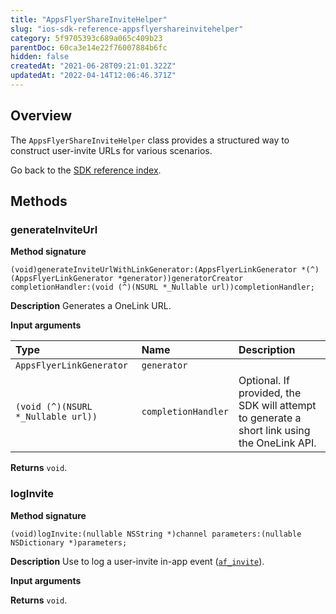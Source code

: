 ```yaml
---
title: "AppsFlyerShareInviteHelper"
slug: "ios-sdk-reference-appsflyershareinvitehelper"
category: 5f9705393c689a065c409b23
parentDoc: 60ca3e14e22f76007884b6fc
hidden: false
createdAt: "2021-06-28T09:21:01.322Z"
updatedAt: "2022-04-14T12:06:46.371Z"
---
```

## Overview
The `AppsFlyerShareInviteHelper` class provides a structured way to construct user-invite URLs for various scenarios.

Go back to the [SDK reference index](doc:ios-sdk-reference).

## Methods
### generateInviteUrl
**Method signature**
```objc
(void)generateInviteUrlWithLinkGenerator:(AppsFlyerLinkGenerator *(^)(AppsFlyerLinkGenerator *generator))generatorCreator completionHandler:(void (^)(NSURL *_Nullable url))completionHandler;
```

**Description**
Generates a OneLink URL.

**Input arguments**

| Type | Name | Description |
|:-------|:-----------|:-----------------|
| `AppsFlyerLinkGenerator` | `generator` | |
| `(void (^)(NSURL *_Nullable url))` | `completionHandler` | Optional. If provided, the SDK will attempt to generate a short link using the OneLink API. |

**Returns**
`void`.

### logInvite
**Method signature**
```objc
(void)logInvite:(nullable NSString *)channel parameters:(nullable NSDictionary *)parameters;
```

**Description**
Use to log a user-invite in-app event ([`af_invite`](doc:in-app-events-ios#af_invite)).

**Input arguments**

**Returns**
`void`.